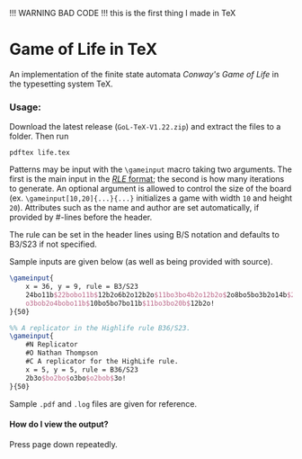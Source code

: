 !!! WARNING BAD CODE !!!
this is the first thing I made in TeX

# Game of Life in TeX
An implementation of the finite state automata *Conway's Game of Life* in the typesetting system TeX.

### Usage:
Download the latest release (`GoL-TeX-V1.22.zip`) and extract the files to a folder. Then run
```
pdftex life.tex
```
Patterns may be input with the `\gameinput` macro taking two arguments. The first is the main input in the [*RLE* format](https://www.conwaylife.com/wiki/Run_Length_Encoded); the second is how many iterations to generate. An optional argument is allowed to control the size of the board (ex. `\gameinput[10,20]{...}{...}` initializes a game with width `10` and height `20`). Attributes such as the name and author are set automatically, if provided by #-lines before the header.

The rule can be set in the header lines using B/S notation and defaults to B3/S23 if not specified.

Sample inputs are given below (as well as being provided with source).
```tex
\gameinput{
    x = 36, y = 9, rule = B3/S23
    24bo11b$22bobo11b$12b2o6b2o12b2o$11bo3bo4b2o12b2o$2o8bo5bo3b2o14b$2o8b
    o3bob2o4bobo11b$10bo5bo7bo11b$11bo3bo20b$12b2o!
}{50}

%% A replicator in the Highlife rule B36/S23.
\gameinput{
    #N Replicator
    #O Nathan Thompson
    #C A replicator for the HighLife rule.
    x = 5, y = 5, rule = B36/S23
    2b3o$bo2bo$o3bo$o2bob$3o!
}{50}
```
Sample `.pdf` and `.log` files are given for reference.

#### How do I view the output?
Press page down repeatedly.
